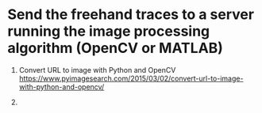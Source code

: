 # Send the freehand traces to a server running the image processing algorithm (OpenCV or MATLAB)

1. Convert URL to image with Python and OpenCV  
https://www.pyimagesearch.com/2015/03/02/convert-url-to-image-with-python-and-opencv/  

2. 
